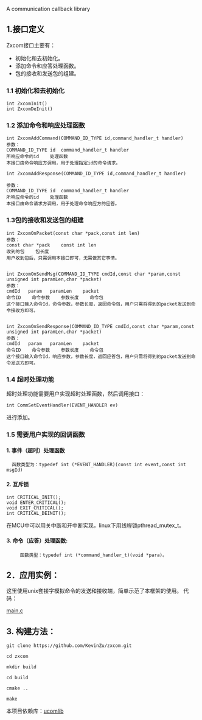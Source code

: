 A communication callback library


## 1.接口定义
Zxcom接口主要有：
 * 初始化和去初始化。
 * 添加命令和应答处理函数。
 * 包的接收和发送包的组建。

### 1.1 初始化和去初始化
```
int ZxcomInit()
int ZxcomDeInit()
```
### 1.2 添加命令和响应处理函数
```
int ZxcomAddCommand(COMMAND_ID_TYPE id,command_handler_t handler)
参数：
COMMAND_ID_TYPE id	command_handler_t handler
所响应命令的id	处理函数
本接口由命令响应方调用，用于处理指定id的命令请求。

int ZxcomAddResponse(COMMAND_ID_TYPE id,command_handler_t handler)

参数：
COMMAND_ID_TYPE id	command_handler_t handler
所响应命令的id	处理函数
本接口由命令请求方调用，用于处理命令响应方的应答。
```

### 1.3包的接收和发送包的组建
```
int ZxcomOnPacket(const char *pack,const int len)
参数：
const char *pack	const int len
收到的包	包长度
用户收到包后，只需调用本接口即可，无需做其它事情。


int ZxcomOnSendMsg(COMMAND_ID_TYPE cmdId,const char *param,const unsigned int paramLen,char *packet)
参数：
cmdId	param	paramLen	packet
命令ID	命令参数	参数长度	命令包
这个接口输入命令Id，命令参数，参数长度，返回命令包，用户只需将得到的packet发送到命令接收方即可。


int ZxcomOnSendResponse(COMMAND_ID_TYPE cmdId,const char *param,const unsigned int paramLen,char *packet)
参数：
cmdId	param	paramLen	packet
命令ID	命令参数	参数长度	命令包
这个接口输入命令Id，响应参数，参数长度，返回应答包，用户只需将得到的packet发送到命令发送方即可。
```

### 1.4 超时处理功能
超时处理功能需要用户实现超时处理函数，然后调用接口：
```
int CommSetEventHandler(EVENT_HANDLER ev)
```
进行添加。


### 1.5 需要用户实现的回调函数
#### 1.  事件（超时）处理函数
      函数类型为：typedef int (*EVENT_HANDLER)(const int event,const int msgId)
      
#### 2.  互斥锁
```
int CRITICAL_INIT();
void ENTER_CRITICAL();
void EXIT_CRITICAL();
int CRITICAL_DEINIT();
```
在MCU中可以用关中断和开中断实现，linux下用线程锁pthread_mutex_t。

#### 3. 命令（应答）处理函数:
```
     函数类型：typedef int (*command_handler_t)(void *para)。
```

## 2．应用实例：
这里使用unix套接字模拟命令的发送和接收端，简单示范了本框架的使用。
代码：

[main.c](https://github.com/KevinZu/zxcom/blob/master/main.c)


## 3. 构建方法：

```
git clone https://github.com/KevinZu/zxcom.git

cd zxcom

mkdir build

cd build

cmake ..

make
```


本项目依赖库：[ucomlib](https://github.com/smtp-http/ucomlib.git)

